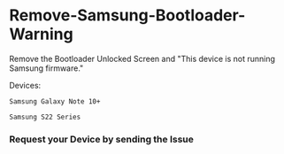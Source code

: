 # Remove-Samsung-Bootloader-Warning
Remove the Bootloader Unlocked Screen and "This device is not running Samsung firmware."

Devices:


``` Samsung Galaxy Note 10+ ``` 

``` Samsung S22 Series ```


### Request your Device by sending the Issue
